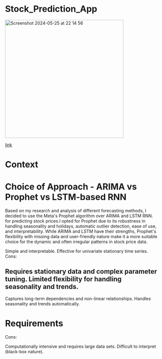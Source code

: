 # Stock_Prediction_App
<img width="388" alt="Screenshot 2024-05-25 at 22 14 56" src="https://github.com/rutuja-jadhav-github/Stock_Prediction_App/assets/160432263/c6f1bda1-8509-4277-9e3e-8cb868c51db4">

[link](https://stockpredictionapp-rj.streamlit.app)

# Context

# Choice of Approach - ARIMA vs Prophet vs LSTM-based RNN
Based on my research and analysis of different forecasting methods, I decided to use the Meta's Prophet algorithm over ARIMA and LSTM RNN. for predicting stock prices.I opted for Prophet due to its robustness in handling seasonality and holidays, automatic outlier detection, ease of use, and interpretability. While ARIMA and LSTM have their strengths, Prophet's flexibility with missing data and user-friendly nature make it a more suitable choice for the dynamic and often irregular patterns in stock price data. 

Simple and interpretable.
Effective for univariate stationary time series.
Cons:

Requires stationary data and complex parameter tuning.
Limited flexibility for handling seasonality and trends.
-
Captures long-term dependencies and non-linear relationships.
Handles seasonality and trends automatically.

# Requirements

Cons:

Computationally intensive and requires large data sets.
Difficult to interpret (black-box nature).



